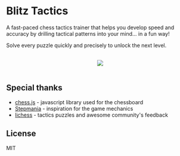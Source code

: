 # Blitz Tactics

A fast-paced chess tactics trainer that helps you develop speed and accuracy by drilling tactical patterns into your mind... in a fun way!

Solve every puzzle quickly and precisely to unlock the next level.

<div align="center">
  <br>
  <a href="https://blitztactics.com" target="_blank">
    <img src="https://blitztactics.com/demo.gif">
  </a>
  <br><br>
</div>


## Special thanks

* [chess.js](https://github.com/jhlywa/chess.js) - javascript library used for the chessboard
* [Stepmania](http://www.stepmania.com/) - inspiration for the game mechanics
* [lichess](https://lichess.org/) - tactics puzzles and awesome community's feedback


## License

MIT
